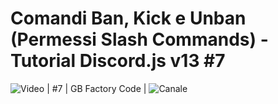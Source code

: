 # Comandi Ban, Kick e Unban (Permessi Slash Commands) - Tutorial Discord.js v13 #7

![Video](https://youtu.be/ZzC6ib3u_HI) | #7 |  GB Factory Code | ![Canale](https://www.youtube.com/channel/UCO8qGdzY_vZuBzri8bC7dOQ)